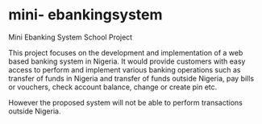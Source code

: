 # mini- ebankingsystem
Mini Ebanking System School Project

This project focuses on the development and implementation of a web based banking system in Nigeria. It would provide customers with easy access to perform and implement various banking operations such as transfer of funds in Nigeria and transfer of funds outside Nigeria, pay bills or vouchers, check account balance, change or create pin etc.
 
 However the proposed system will not be able to perform transactions outside Nigeria.
